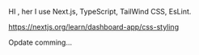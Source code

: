 HI ,
her I use Next.js, TypeScript, TailWind CSS, EsLint.

https://nextjs.org/learn/dashboard-app/css-styling

Opdate comming...
